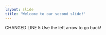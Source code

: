 ```yaml
---
layout: slide
title: "Welcome to our second slide!"
---
```

CHANGED LINE 5
Use the left arrow to go back!
